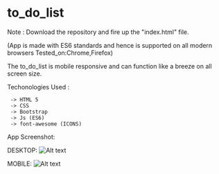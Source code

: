  

# to_do_list

Note : Download the repository and fire up the "index.html" file.

(App is made with ES6 standards and hence is supported on all modern browsers Tested_on:Chrome,Firefox)

The to_do_list is mobile responsive and can function like a breeze on all screen size.

Techonologies Used :

     -> HTML 5
     -> CSS
     -> Bootstrap
     -> Js (ES6)
     -> font-awesome (ICONS)

App Screenshot:

DESKTOP:
![Alt text](https://github.com/divyankkarolia97/to_do_list/blob/master/Screenshot(Desktop).jpg "Screenshot(Desktop)")

MOBILE:
![Alt text](https://github.com/divyankkarolia97/to_do_list/blob/master/Screenshot(Mobile).PNG "Screenshot(Desktop)")

